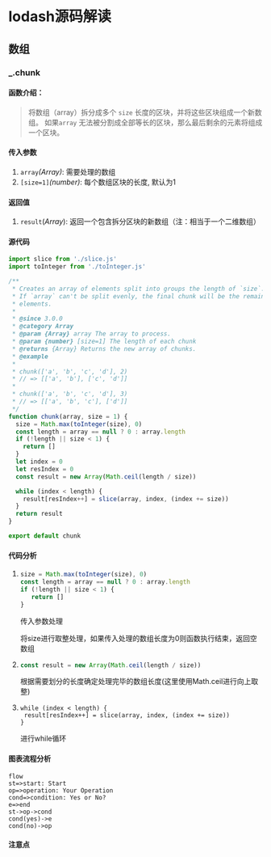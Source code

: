 # lodash源码解读

## 数组

### _.chunk

#### 函数介绍：

>  将数组（array）拆分成多个 `size` 长度的区块，并将这些区块组成一个新数组。 如果`array` 无法被分割成全部等长的区块，那么最后剩余的元素将组成一个区块。

#### 传入参数

1. ```array```*(Array)*:	需要处理的数组
2. ```[size=1]```*(number)*:   每个数组区块的长度, 默认为1

#### 返回值

1. ```result```(*Array*):	 返回一个包含拆分区块的新数组（注：相当于一个二维数组）

#### 源代码
```javascript
import slice from './slice.js'
import toInteger from './toInteger.js'

/**
 * Creates an array of elements split into groups the length of `size`.
 * If `array` can't be split evenly, the final chunk will be the remaining
 * elements.
 *
 * @since 3.0.0
 * @category Array
 * @param {Array} array The array to process.
 * @param {number} [size=1] The length of each chunk
 * @returns {Array} Returns the new array of chunks.
 * @example
 *
 * chunk(['a', 'b', 'c', 'd'], 2)
 * // => [['a', 'b'], ['c', 'd']]
 *
 * chunk(['a', 'b', 'c', 'd'], 3)
 * // => [['a', 'b', 'c'], ['d']]
 */
function chunk(array, size = 1) {
  size = Math.max(toInteger(size), 0)
  const length = array == null ? 0 : array.length
  if (!length || size < 1) {
    return []
  }
  let index = 0
  let resIndex = 0
  const result = new Array(Math.ceil(length / size))

  while (index < length) {
    result[resIndex++] = slice(array, index, (index += size))
  }
  return result
}

export default chunk
```

#### 代码分析
1. ``` javascript
   size = Math.max(toInteger(size), 0)
   const length = array == null ? 0 : array.length
   if (!length || size < 1) {
      return []
   }
   ```
   传入参数处理

   将size进行取整处理，如果传入处理的数组长度为0则函数执行结束，返回空数组
   
   
   
2. ``` javascript
   const result = new Array(Math.ceil(length / size))
   ```
   根据需要划分的长度确定处理完毕的数组长度(这里使用Math.ceil进行向上取整)
   
   
   
3. ``` javascipt
   while (index < length) {
   	result[resIndex++] = slice(array, index, (index += size))
   }
   ```
   
   进行while循环

#### 图表流程分析

```flow
flow
st=>start: Start
op=>operation: Your Operation
cond=>condition: Yes or No?
e=>end
st->op->cond
cond(yes)->e
cond(no)->op
```

#### 注意点






